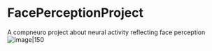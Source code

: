 # FacePerceptionProject
A compneuro project about neural activity reflecting face perception 
![image|150](https://github.com/Rayz357/FacePerceptionProject/assets/60376633/d8c271a0-ca08-4035-ada8-78538e745fb5)
